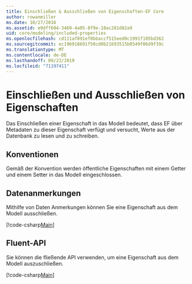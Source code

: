 ```yaml
---
title: Einschließen & Ausschließen von Eigenschaften-EF Core
author: rowanmiller
ms.date: 10/27/2016
ms.assetid: e9dff604-3469-4a05-8f9e-18ac281d82a9
uid: core/modeling/included-properties
ms.openlocfilehash: cd111af891ef0bbaccf515eed0c1991f105bd362
ms.sourcegitcommit: ec196918691f50cd0b21693515b0549f06d9f39c
ms.translationtype: MT
ms.contentlocale: de-DE
ms.lasthandoff: 09/23/2019
ms.locfileid: "71197411"
---
```

# <a name="including--excluding-properties"></a>Einschließen und Ausschließen von Eigenschaften

Das Einschließen einer Eigenschaft in das Modell bedeutet, dass EF über Metadaten zu dieser Eigenschaft verfügt und versucht, Werte aus der Datenbank zu lesen und zu schreiben.

## <a name="conventions"></a>Konventionen

Gemäß der Konvention werden öffentliche Eigenschaften mit einem Getter und einem Setter in das Modell eingeschlossen.

## <a name="data-annotations"></a>Datenanmerkungen

Mithilfe von Daten Anmerkungen können Sie eine Eigenschaft aus dem Modell ausschließen.

[!code-csharp[Main](../../../samples/core/Modeling/DataAnnotations/IgnoreProperty.cs?highlight=17)]

## <a name="fluent-api"></a>Fluent-API

Sie können die fließende API verwenden, um eine Eigenschaft aus dem Modell auszuschließen.

[!code-csharp[Main](../../../samples/core/Modeling/FluentAPI/IgnoreProperty.cs?highlight=12,13)]
